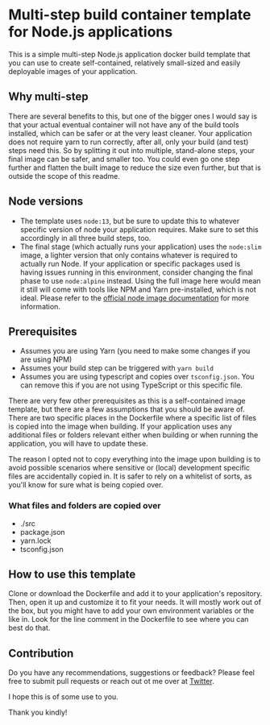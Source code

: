 # Multi-step build container template for Node.js applications

This is a simple multi-step Node.js application docker build template that you can use to create self-contained, relatively small-sized and easily deployable images of your application.

## Why multi-step

There are several benefits to this, but one of the bigger ones I would say is that your actual eventual container will not have any of the build tools installed, which can be safer or at the very least cleaner. Your application does not require yarn to run correctly, after all, only your build (and test) steps need this. So by splitting it out into multiple, stand-alone steps, your final image can be safer, and smaller too. You could even go one step further and flatten the built image to reduce the size even further, but that is outside the scope of this readme.

## Node versions

- The template uses `node:13`, but be sure to update this to whatever specific version of node your application requires. Make sure to set this accordingly in all three build steps, too.
- The final stage (which actually runs your application) uses the `node:slim` image, a lighter version that only contains whatever is required to actually run Node. If your application or specific packages used is having issues running in this environment, consider changing the final phase to use `node:alpine` instead. Using the full image here would mean it still will come with tools like NPM and Yarn pre-installed, which is not ideal. Please refer to the [official node image documentation](https://hub.docker.com/_/node/) for more information.

## Prerequisites

- Assumes you are using Yarn (you need to make some changes if you are using NPM)
- Assumes your build step can be triggered with `yarn build`
- Assumes you are using typescript and copies over `tsconfig.json`. You can remove this if you are not using TypeScript or this specific file.

There are very few other prerequisites as this is a self-contained image template, but there are a few assumptions that you should be aware of. There are two specific places in the Dockerfile where a specific list of files is copied into the image when building. If your application uses any additional files or folders relevant either when building or when running the application, you will have to update these.

The reason I opted not to copy everything into the image upon building is to avoid possible scenarios where sensitive or (local) development specific files are accidentally copied in. It is safer to rely on a whitelist of sorts, as you'll know for sure what is being copied over.

### What files and folders are copied over

- ./src
- package.json
- yarn.lock
- tsconfig.json

## How to use this template

Clone or download the Dockerfile and add it to your application's repository. Then, open it up and customize it to fit your needs. It will mostly work out of the box, but you might have to add your own environment variables or the like in. Look for the line comment in the Dockerfile to see where you can best do that.

## Contribution

Do you have any recommendations, suggestions or feedback? Please feel free to submit pull requests or reach out ot me over at [Twitter](https://twitter.com/hellodeibu).

I hope this is of some use to you.

Thank you kindly!
